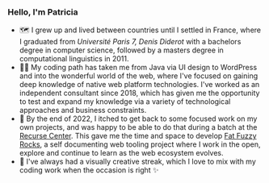 ### Hello, I'm Patricia

- 🗺️  I grew up and lived between countries until I settled in France, where I graduated from _Université Paris 7, Denis Diderot_ with a bachelors degree in computer science, followed by a masters degree in computational linguistics in 2011.
- 👩‍💻 My coding path has taken me from Java via UI design to WordPress and into the wonderful world of the web, where I've focused on gaining deep knowledge of native web platform technologies. I've worked as an independent consultant since 2018, which has given me the opportunity to test and expand my knowledge via a variety of technological approaches and business constraints.
- 🌈 By the end of 2022, I itched to get back to some focused work on my own projects, and was happy to be able to do that during a batch at the [Recurse Center](https://www.recurse.com). This gave me the time and space to develop [Fat Fuzzy Rocks](https://rocks.pages.dev/), a self documenting web tooling project where I work in the open, explore and continue to learn as the web ecosystem evolves.
- 🎨 I've always had a visually creative streak, which I love to mix with my coding work when the occasion is right ✨

<!--

Here are some ideas to get you started:

- 🔭 I’m currently working on ...
- 🌱 I’m currently learning ...
- 👯 I’m looking to collaborate on ...
- 🤔 I’m looking for help with ...
- 💬 Ask me about ...
- 📫 How to reach me: ...
- 😄 Pronouns: ...
- ⚡ Fun fact: ...
-->
